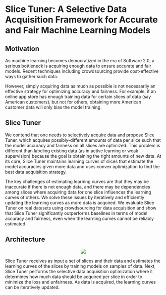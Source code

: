 # Slice Tuner: A Selective Data Acquisition Framework for Accurate and Fair Machine Learning Models

## Motivation
As machine learning becomes democratized in the era of Software 2.0, a serious bottleneck is acquiring enough data to ensure accurate and fair models. Recent techniques including crowdsourcing provide cost-effective ways to gather such data. 

However, simply acquiring data as much as possible is not necessarily an effective strategy for optimizing accuracy and fairness. For example, if an online app store has enough training data for certain slices of data (say American customers), but not for others, obtaining more American customer data will only bias the model training. 

## Slice Tuner
We contend that one needs to selectively acquire data and propose Slice Tuner, which acquires possibly-different amounts of data per slice such that the model accuracy and fairness on all slices are optimized. This problem is different than labeling existing data (as in active learning or weak supervision) because the goal is obtaining the right amounts of new data. At its core, Slice Tuner maintains learning curves of slices that estimate the model accuracies given more data and uses convex optimization to find the best data acquisition strategy. 

The key challenges of estimating learning curves are that they may be inaccurate if there is not enough data, and there may be dependencies among slices where acquiring data for one slice influences the learning curves of others. We solve these issues by iteratively and efficiently updating the learning curves as more data is acquired. We evaluate Slice Tuner on real datasets using crowdsourcing for data acquisition and show that Slice Tuner significantly outperforms baselines in terms of model accuracy and fairness, even when the learning curves cannot be reliably estimated. 

## Architecture

<p align="center"><img src=https://user-images.githubusercontent.com/67897374/86583165-c9960e00-bfbd-11ea-8a1f-4becfc53138c.jpg></p>

Slice Tuner receives as input a set of slices and their data and estimates the learning curves of the slices by training models on samples of data. Next, Slice Tuner performs the selective data acquisition optimization where it determines how much data should be acquired per slice in order to minimize the loss and unfairness. As data is acquired, the learning curves can be iteratively updated. 
